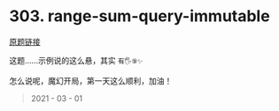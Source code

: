 # 303. range-sum-query-immutable

[原题链接](https://leetcode-cn.com/problems/range-sum-query-immutable/)

这题……示例说的这么悬，其实 `有🖐⑨✨`

怎么说呢，魔幻开局，第一天这么顺利，加油！

> 2021 - 03 - 01

